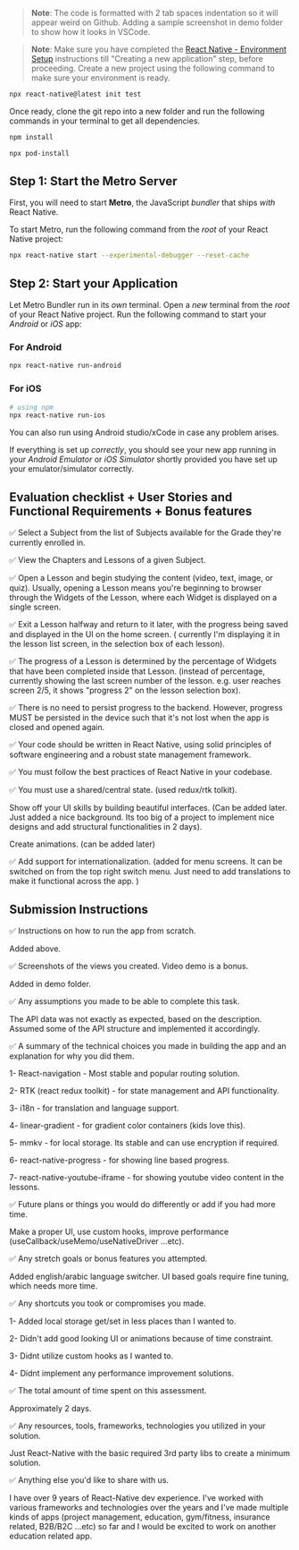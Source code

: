>**Note**: The code is formatted with 2 tab spaces indentation so it will appear weird on Github. Adding a sample screenshot in demo folder to show how it looks in VSCode.

>**Note**: Make sure you have completed the [React Native - Environment Setup](https://reactnative.dev/docs/environment-setup) instructions till "Creating a new application" step, before proceeding.
Create a new project using the following command to make sure your environment is ready.
```bash
npx react-native@latest init test
```
Once ready, clone the git repo into a new folder and run the following commands in your terminal to get all dependencies.

```bash
npm install
```

```bash
npx pod-install
```

## Step 1: Start the Metro Server

First, you will need to start **Metro**, the JavaScript _bundler_ that ships _with_ React Native.

To start Metro, run the following command from the _root_ of your React Native project:

```bash
npx react-native start --experimental-debugger --reset-cache
```

## Step 2: Start your Application

Let Metro Bundler run in its _own_ terminal. Open a _new_ terminal from the _root_ of your React Native project. Run the following command to start your _Android_ or _iOS_ app:

### For Android

```bash
npx react-native run-android
```

### For iOS

```bash
# using npm
npx react-native run-ios
```

You can also run using Android studio/xCode in case any problem arises.

If everything is set up _correctly_, you should see your new app running in your _Android Emulator_ or _iOS Simulator_ shortly provided you have set up your emulator/simulator correctly.


## Evaluation checklist + User Stories and Functional Requirements + Bonus features

✅ Select a Subject from the list of Subjects available for the Grade they're currently enrolled in.


✅ View the Chapters and Lessons of a given Subject.


✅ Open a Lesson and begin studying the content (video, text, image, or quiz). Usually, opening a Lesson means you're beginning to browser through the Widgets of the Lesson, where each Widget is displayed on a single screen.


✅ Exit a Lesson halfway and return to it later, with the progress being saved and displayed in the UI on the home screen.
( currently I'm displaying it in the lesson list screen, in the selection box of each lesson).


✅ The progress of a Lesson is determined by the percentage of Widgets that have been completed inside that Lesson.
(instead of percentage, currently showing the last screen number of the lesson. e.g. user reaches screen 2/5, it shows "progress 2" on the lesson selection box).


✅ There is no need to persist progress to the backend. However, progress MUST be persisted in the device such that it's not lost when the app is closed and opened again.

✅ Your code should be written in React Native, using solid principles of software engineering and a robust state management framework.


✅ You must follow the best practices of React Native in your codebase.


✅ You must use a shared/central state. (used redux/rtk tolkit).

Show off your UI skills by building beautiful interfaces.
(Can be added later. Just added a nice background. Its too big of a project to implement nice designs and add structural functionalities in 2 days).

Create animations.
(can be added later)

✅ Add support for internationalization.
(added for menu screens. It can be switched on from the top right switch menu. Just need to add translations to make it functional across the app. )

## Submission Instructions

✅ Instructions on how to run the app from scratch.

Added above.

✅ Screenshots of the views you created. Video demo is a bonus.

Added in demo folder.

✅ Any assumptions you made to be able to complete this task.

The API data was not exactly as expected, based on the description.
Assumed some of the API structure and implemented it accordingly.

✅ A summary of the technical choices you made in building the app and an explanation for why you did them.

1- React-navigation - Most stable and popular routing solution.

2- RTK (react redux toolkit) - for state management and API functionality.

3- i18n - for translation and language support.

4- linear-gradient - for gradient color containers (kids love this).

5- mmkv - for local storage. Its stable and can use encryption if required.

6- react-native-progress - for showing line based progress.

7- react-native-youtube-iframe - for showing youtube video content in the lessons.

✅ Future plans or things you would do differently or add if you had more time.

Make a proper UI, use custom hooks, improve performance (useCallback/useMemo/useNativeDriver ...etc).

✅ Any stretch goals or bonus features you attempted.

Added english/arabic language switcher. UI based goals require fine tuning, which needs more time.

✅ Any shortcuts you took or compromises you made.

1- Added local storage get/set in less places than I wanted to.

2- Didn't add good looking UI or animations because of time constraint.

3- Didnt utilize custom hooks as I wanted to.

4- Didnt implement any performance improvement solutions.

✅ The total amount of time spent on this assessment.

Approximately 2 days.

✅ Any resources, tools, frameworks, technologies you utilized in your solution.

Just React-Native with the basic required 3rd party libs to create a minimum solution.

✅ Anything else you'd like to share with us.

I have over 9 years of React-Native dev experience. I've worked with various frameworks and technologies over the years and I've made multiple kinds of apps (project management, education, gym/fitness, insurance related, B2B/B2C ...etc) so far and I would be excited to work on another education related app.





